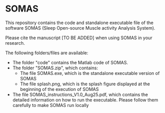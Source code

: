# SOMAS
This repository contains the code and standalone executable file of the software SOMAS (Sleep Open-source Muscle activity Analysis System).

Please cite the manuscript [TO BE ADDED] when using SOMAS in your research.

The following folders/files are available:
- The folder "code" contains the Matlab code of SOMAS. 
- The folder "SOMAS.zip", which contains:
  - The file SOMAS.exe, which is the standalone executable version of SOMAS
  - The file splash.png, which is the splash figure displayed at the beginning of the execution of SOMAS
- The file SOMAS_instructions_V1.0_Aug25.pdf, which contains the detailed information on how to run the executable. Please follow them carefully to make SOMAS run locally
 
    
